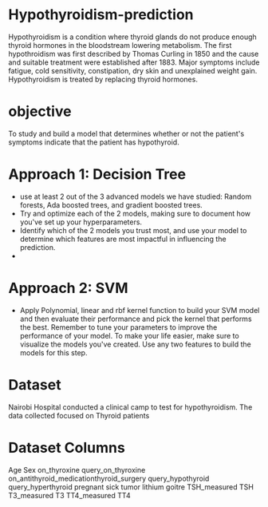 # Hypothyroidism-prediction

Hypothyroidism is a condition where thyroid glands do not produce enough thyroid hormones in the bloodstream lowering metabolism. The first hypothroidism was first described by Thomas Curling in 1850 and the cause and suitable treatment were established after 1883.
Major symptoms include fatigue, cold sensitivity, constipation, dry skin and unexplained weight gain. Hypothyroidism is treated by replacing thyroid hormones.

# objective

To study and build a model that determines whether or not the patient's symptoms indicate that the patient has hypothyroid.

# Approach 1: Decision Tree

- use at least 2 out of the 3 advanced models we have studied: Random forests, Ada boosted trees, and gradient boosted trees.
- Try and optimize each of the 2 models, making sure to document how you've set up your hyperparameters.
- Identify which of the 2 models you trust most, and use your model to determine which features are most impactful in influencing the prediction.
-
# Approach 2: SVM

- Apply Polynomial, linear and rbf kernel function to build your SVM model and then evaluate their performance and pick the kernel that performs the best. Remember to tune your parameters to improve the performance of your model. To make your life easier, make sure to visualize the models you've created. Use any two features to build the models for this step.

# Dataset

Nairobi Hospital conducted a clinical camp to test for hypothyroidism. The data collected focused on Thyroid patients

# Dataset Columns

Age
Sex
on_thyroxine
query_on_thyroxine
on_antithyroid_medicationthyroid_surgery
query_hypothyroid
query_hyperthyroid
pregnant
sick
tumor
lithium
goitre
TSH_measured
TSH
T3_measured
T3
TT4_measured
TT4
